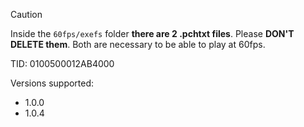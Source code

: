 >[!CAUTION]
Inside the `60fps/exefs` folder **there are 2 .pchtxt files**. Please **DON'T DELETE them**. Both are necessary to be able to play at 60fps.

TID: 0100500012AB4000

Versions supported:

- 1.0.0
- 1.0.4